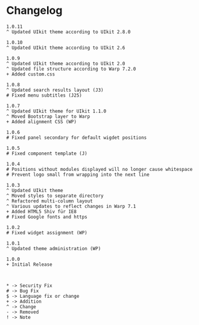 # Changelog

    1.0.11
    ^ Updated UIkit theme according to UIkit 2.8.0

    1.0.10
    ^ Updated UIkit theme according to UIkit 2.6

    1.0.9
    ^ Updated UIkit theme according to UIkit 2.0
    ^ Updated file structure according to Warp 7.2.0
    + Added custom.css

    1.0.8
    ^ Updated search results layout (J3)
    # Fixed menu subtitles (J25)

    1.0.7
    ^ Updated UIkit theme for UIkit 1.1.0
    ^ Moved Bootstrap layer to Warp
    + Added alignment CSS (WP)

    1.0.6
    # Fixed panel secondary for default wigdet positions

    1.0.5
    # Fixed component template (J)

    1.0.4
    # Positions without modules displayed will no longer cause whitespace
    # Prevent logo small from wrapping into the next line

    1.0.3
    ^ Updated UIkit theme
    ^ Moved styles to separate directory
    ^ Refactored multi-column layout
    ^ Various updates to reflect changes in Warp 7.1
    + Added HTML5 Shiv für IE8
    # Fixed Google fonts and https

    1.0.2
    # Fixed widget assignment (WP)

    1.0.1
    ^ Updated theme administration (WP)

    1.0.0
    + Initial Release



    * -> Security Fix
    # -> Bug Fix
    $ -> Language fix or change
    + -> Addition
    ^ -> Change
    - -> Removed
    ! -> Note
